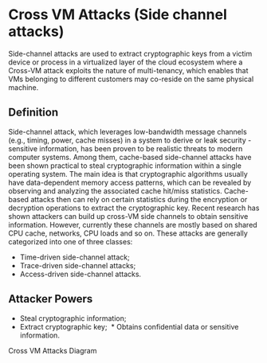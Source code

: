 # Cross VM Attacks (Side channel attacks)

Side-channel attacks are used to extract cryptographic keys from a victim device or process in a virtualized layer of the cloud ecosystem where a Cross-VM attack exploits the nature of multi-tenancy, which enables that VMs belonging to different customers may co-reside on the same physical machine.


## Definition

Side-channel attack, which leverages low-bandwidth message channels (e.g., timing, power, cache misses) in a system to derive or leak security - sensitive information, has been proven to be realistic threats to modern computer systems. Among them, cache-based side-channel attacks have been shown practical to steal cryptographic information within a
single operating system. The main idea is that cryptographic algorithms usually have data-dependent memory access patterns, which can be revealed by observing and
analyzing the associated cache hit/miss statistics. Cache-based attacks then can rely on certain statistics during the encryption or decryption operations to extract the cryptographic key. Recent research has shown attackers can build up cross-VM side channels to obtain sensitive information. However, currently these channels are mostly based on shared CPU cache, networks, CPU loads and so on. These attacks are generally categorized into one of three classes:

 * Time-driven side-channel attack;
 * Trace-driven side-channel attacks;
 * Access-driven side-channel attacks.
  
## Attacker Powers

 * Steal cryptographic information;
 * Extract cryptographic key;
 * Obtains confidential data or sensitive information.

 Cross VM Attacks Diagram


